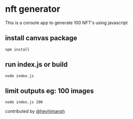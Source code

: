 ﻿# nft generator
This is a console app to generate 100 NFT's using javascript

## install canvas package

```` npm install ````

## run index.js or build

````node index.js ````

## limit outputs eg: 100 images

````node index.js 100````

contributed by <a href ="https://github.com/heyhimansh">@heyhimansh</a>
